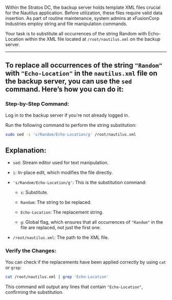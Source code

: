 Within the Stratos DC, the backup server holds template XML files crucial for the Nautilus application. Before utilization, these files require valid data insertion. As part of routine maintenance, system admins at xFusionCorp Industries employ string and file manipulation commands.

Your task is to substitute all occurrences of the string Random with Echo-Location within the XML file located at `/root/nautilus.xml` on the backup server.

---

## To replace all occurrences of the string `"Random"` with `"Echo-Location"` in the `nautilus.xml` file on the backup server, you can use the `sed` command. Here’s how you can do it:

### Step-by-Step Command:

Log in to the backup server if you're not already logged in.

Run the following command to perform the string substitution:

```bash
sudo sed -i 's/Random/Echo-Location/g' /root/nautilus.xml
```

## Explanation:

- `sed`: Stream editor used for text manipulation.

- `i`: In-place edit, which modifies the file directly.

- `'s/Random/Echo-Location/g'`: This is the substitution command:

    - `s`: Substitute.

    - `Random`: The string to be replaced.

    - `Echo-Location`: The replacement string.

    - `g`: Global flag, which ensures that all occurrences of `"Random"` in the file are replaced, not just the first one.

- `/root/nautilus.xml`: The path to the XML file.

### Verify the Changes:

You can check if the replacements have been applied correctly by using `cat` or `grep`:

```bash
cat /root/nautilus.xml | grep 'Echo-Location'
```
This command will output any lines that contain `"Echo-Location"`, confirming the substitution.
